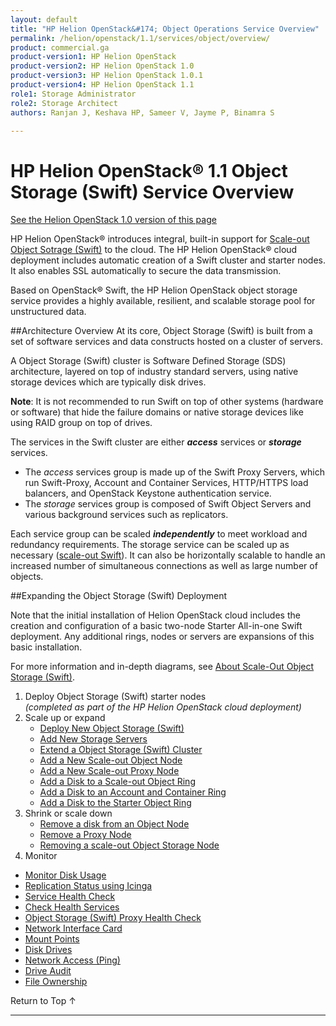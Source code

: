```yaml
---
layout: default
title: "HP Helion OpenStack&#174; Object Operations Service Overview"
permalink: /helion/openstack/1.1/services/object/overview/
product: commercial.ga
product-version1: HP Helion OpenStack
product-version2: HP Helion OpenStack 1.0
product-version3: HP Helion OpenStack 1.0.1
product-version4: HP Helion OpenStack 1.1
role1: Storage Administrator
role2: Storage Architect
authors: Ranjan J, Keshava HP, Sameer V, Jayme P, Binamra S

---
```

<!--PUBLISHED-->

<script>

function PageRefresh {
onLoad="window.refresh"
}

PageRefresh();

</script>

<!--
<p style="font-size: small;"> <a href="/helion/openstack/1.1/services/networking/overview/">&#9664; PREV</a> | <a href="/helion/openstack/1.1/services/overview/">&#9650; UP</a> | <a href="/helion/openstack/1.1/services/orchestration/overview/"> NEXT &#9654</a> </p>-->

# HP Helion OpenStack&#174; 1.1 Object Storage (Swift) Service Overview #
[See the Helion OpenStack 1.0 version of this page](/helion/openstack/services/object/overview/)

<!-- modeled after HP Cloud Networking Getting Started (network.getting.started.md) -->

HP Helion OpenStack&#174; introduces integral, built-in support for [Scale-out Object Sotrage (Swift)](/helion/openstack/1.1/services/object/overview/scale-out-swift/) to the cloud.
The HP Helion OpenStack&#174; cloud deployment includes automatic creation of a Swift cluster and starter nodes. It also enables SSL automatically to secure the data transmission.

Based on OpenStack&#174; Swift, the HP Helion OpenStack object storage service provides a highly available, resilient, and scalable storage pool for unstructured data.  

##Architecture Overview
At its core, Object Storage (Swift) is built from a set of software services and data constructs hosted on a cluster of servers. 

<!--
A Swift cluster is software defined storage (SDS) architecture layered on top of industry standard servers using standard storage drives. -->


A Object Storage (Swift) cluster is Software Defined Storage (SDS) architecture, layered on top of industry standard servers, using native storage devices which are typically disk drives. 

**Note**: It is not recommended to run Swift on top of other systems (hardware or software) that hide the failure domains or native storage devices like using RAID group on top of drives.

The services in the Swift cluster are either ***access*** services or ***storage*** services.

- The *access* services group is made up of the Swift Proxy Servers, which run Swift-Proxy, Account and Container Services, HTTP/HTTPS load balancers, and OpenStack Keystone authentication service.
- The *storage* services group is composed of Swift Object Servers and various background services such as replicators.  
 
Each service group can be scaled ***independently*** to meet workload and redundancy requirements. The storage service can be scaled up as necessary ([scale-out Swift](/helion/openstack/1.1/services/object/overview/scale-out-swift/)). It can also be horizontally scalable to handle an increased number of simultaneous connections as well as large number of objects. 

##Expanding the Object Storage (Swift) Deployment

Note that the initial installation of Helion OpenStack cloud includes the creation and configuration of a basic two-node Starter All-in-one Swift deployment. Any additional rings, nodes or servers are expansions of this basic installation.

For more information and in-depth diagrams, see [About Scale-Out Object Storage (Swift)](/helion/openstack/1.1/services/object/overview/scale-out-swift/).

1. Deploy Object Storage (Swift) starter nodes<br />*(completed as part of the HP Helion OpenStack cloud deployment)*
3. Scale up or expand 
	- [Deploy New Object Storage (Swift)](/helion/openstack/1.1/services/swift/deployment-scale-out/)
	-  [Add New Storage Servers](/helion/openstack/1.1/services/swift/provision-nodes)
	-  [Extend a Object Storage (Swift) Cluster](/helion/openstack/1.1/services/object/swift/expand-cluster/)
	-  [Add a New Scale-out Object Node](/helion/openstack/1.1/services/swift/deployment/add-disk-object-node/)
	-  [Add a New Scale-out Proxy Node](/helion/openstack/1.1/services/swift/deployment/add-proxy-node/)
	-  [Add a Disk to a Scale-out Object Ring](/helion/openstack/1.1/services/swift/deployment/add-disk-scale-out/)
	-  [Add a Disk to an Account and Container Ring](/helion/openstack/1.1/services/swift/deployment/add-disk-account-container/)
	-  [Add a Disk to the Starter Object Ring](/helion/openstack/1.1/services/swift/deployment/add-disk-starter/)
5. Shrink or scale down
	- [Remove a disk from an Object Node](/helion/openstack/1.1/services/swift/deployment/remove-existing-disk/)
	- [Remove a Proxy Node](/helion/openstack/1.1/services/swift/deployment/remove-proxy-node/)
	- [Removing a scale-out Object Storage Node](/helion/openstack/1.1/services/swift/deployment/remove-scale-out-object-node/)
6. Monitor

 * [Monitor Disk Usage]( /helion/openstack/1.1/services/object/swift/Monitor-disk/)
 * [Replication Status using Icinga](/helion/openstack/1.1/services/object/swift/replica-status/)
 * [Service Health Check](/helion/openstack/1.1/services/object/swift/health-check/)
 * [Check Health Services](/helion/openstack/1.1/services/object/swift/health-swift-services/)
 * [Object Storage (Swift) Proxy Health Check]( /helion/openstack/1.1/services/object/swift/monitor-swift-proxy-health-checks/)
 * [Network Interface Card](/helion/openstack/1.1/services/object/swift/monitor-speed-of-NIC/)
 * [Mount Points](/helion/openstack/1.1/services/object/swift/mount-points/)
 * [Disk Drives](/helion/openstack/1.1/services/object/swift/disk-drive/)
 * [Network Access (Ping)](/helion/openstack/1.1/services/object/swift/monitor-network-access-ping/)
 * [Drive Audit]( /helion/openstack/1.1/services/object/swift/monitor-swift-drive-audit/)
 * [File Ownership](/helion/openstack/1.1/services/object/swift/file-ownership/)

<a href="#top" style="padding:14px 0px 14px 0px; text-decoration: none;"> Return to Top &#8593; </a>

----
